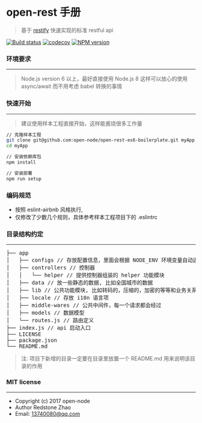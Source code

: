 # open-rest 手册

> 基于 [restify](https://github.com/restify/node-restify) 快速实现的标准 restful api

[![Build status](https://api.travis-ci.org/open-node/open-rest.svg?branch=master)](https://travis-ci.org/open-node/open-rest)
[![codecov](https://codecov.io/gh/open-node/open-rest/branch/master/graph/badge.svg)](https://codecov.io/gh/open-node/open-rest)
[![NPM version](https://img.shields.io/npm/v/open-rest.svg?style=flat-square)](https://www.npmjs.com/package/open-rest)


### 环境要求
------------------------------
> Node.js version 6 以上，最好直接使用 Node.js 8 这样可以放心的使用 async/await 而不用考虑 babel 转换的事情


### 快速开始
------------------------------
> 建议使用样本工程直接开始，这样能酱烧很多工作量

```bash
// 克隆样本工程
git clone git@github.com:open-node/open-rest-es6-boilerplate.git myApp
cd myApp

// 安装依赖库包
npm install

// 安装部署
npm run setup

```


### 编码规范
- 按照 eslint-airbnb 风格执行,
- 仅修改了少数几个规则，具体参考样本工程项目下的 .eslintrc

### 目录结构约定
------------------------------
<pre>
├── app
│   ├── configs // 存放配置信息，里面会根据 NODE_ENV 环境变量自动选择要加载的配置信息
│   ├── controllers // 控制器
│   │   └── helper // 提供控制器组装的 helper 功能模块
│   ├── data // 放一些静态的数据, 比如全国城市的数据
│   ├── lib // 公共功能模块, 比如转码的，压缩的，加密的等等和业务关系不大的，通用性的函数
│   ├── locale // 存放 i18n 语言项
│   ├── middle-wares // 公共中间件，每一个请求都会经过
│   ├── models // 数据模型
│   └── routes.js // 路由定义
├── index.js // api 启动入口
├── LICENSE
├── package.json
└── README.md
</pre>

> 注: 项目下新增的目录一定要在目录里放置一个 README.md 用来说明该目录的作用


### MIT license
-------------------------------

* Copyright (c) 2017 open-node
* Author Redstone Zhao
* Email: 13740080@qq.com
